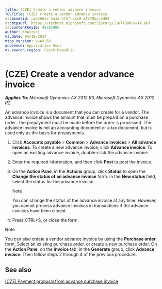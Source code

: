 ```yaml
---
title: (CZE) Create a vendor advance invoice
TOCTitle: (CZE) Create a vendor advance invoice
ms:assetid: cad366dc-5a1d-4f5f-a3c8-af570bcc8d04
ms:mtpsurl: https://technet.microsoft.com/library/JJ677800(v=AX.60)
ms:contentKeyID: 49385000
author: Khairunj
ms.date: 04/18/2014
mtps_version: v=AX.60
audience: Application User
ms.search.region: Czech Republic
---
```


# (CZE) Create a vendor advance invoice 


_**Applies To:** Microsoft Dynamics AX 2012 R3, Microsoft Dynamics AX 2012 R2_

An advance invoice is a document that you can create for a vendor. The advance invoice shows the amount that must be prepaid on a purchase order. The prepayment must be made before the order is processed. The advance invoice is not an accounting document or a tax document, but is used only as the basis for prepayments.

1.  Click **Accounts payable** \> **Common** \> **Advance invoices** \> **All advance invoices**. To create a new advance invoice, click **Advance invoice**. To open an existing advance invoice, double-click the advance invoice.

2.  Enter the required information, and then click **Post** to post the invoice.

3.  On the **Action Pane**, in the **Actions** group, click **Status** to open the **Change the status of an advance invoice** form. In the **New status** field, select the status for the advance invoice.
    

    > [!NOTE]
    > <P>You can change the status of the advance invoice at any time. However, you cannot process advance invoices in transactions if the advance invoices have been closed.</P>



4.  Press CTRL+S, or close the form.


> [!NOTE]
> <P>You can also create a vendor advance invoice by using the <STRONG>Purchase order</STRONG> form. Select an existing purchase order, or create a new purchase order. On the <STRONG>Action Pane</STRONG>, on the <STRONG>Invoice</STRONG> tab, in the <STRONG>Generate</STRONG> group, click <STRONG>Advance invoice</STRONG>. Then follow steps 2 through 4 of the previous procedure.</P>



## See also

[(CZE) Payment proposal from advance purchase invoice](cze-payment-proposal-from-advance-purchase-invoice.md)

  



